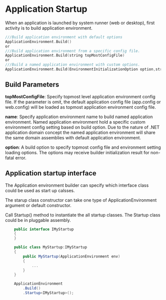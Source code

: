 ﻿# Application Startup

When an application is launched by system runner (web or desktop), first activity is to build application environment.

```c
///Build application environment with default options
ApplicationEnvironment.Build()
or
///Build application environment from a specific config file.
ApplicationEnvironment.Build(string topMostConfigFile)
or
///Build a named application environment with custom options.
ApplicationEnvironment.Build(EnvironmentInitializationOption option,string name)
```

## Build Parameters

**topMostConfigFile**: Specify topmost level application environment config file. If the parameter is omit, 
the default application config file (app.config or web.config) will be loaded as topmost application environment config file.

**name**: Specify application environment name to build named application environment. Named application environment hold a specific custom environment config setting based on build option.
Due to the nature of .NET application domain concept the named application environment will share the same domain assemblies with default application environment.

**option**: A build option to specify topmost config file and environment setting loading options. 
The options may receive builder initialization result for non-fatal error.



## Application startup interface

The Application environment builder can specify which interface class could be used as start up calsses.

The starup class constructor can take one type of ApplicationEnvironment argument or default constructor.

Call Startup() method to instantiate the all startup classes. The Startup class could be in pluggable assembly.

```c#
    public interface IMyStartup
    {
    }

    public class MyStartup:IMyStartup
    {
        public MyStartup(ApplicationEnvironment env)
        {
            ...
        }
    }

    ApplicationEnvironment
        .Build()
        .Startup<IMyStartup>();
    
```







